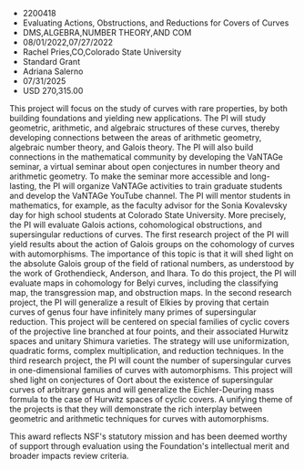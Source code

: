
* 2200418
* Evaluating Actions, Obstructions, and Reductions for Covers of Curves
* DMS,ALGEBRA,NUMBER THEORY,AND COM
* 08/01/2022,07/27/2022
* Rachel Pries,CO,Colorado State University
* Standard Grant
* Adriana Salerno
* 07/31/2025
* USD 270,315.00

This project will focus on the study of curves with rare properties, by both
building foundations and yielding new applications. The PI will study geometric,
arithmetic, and algebraic structures of these curves, thereby developing
connections between the areas of arithmetic geometry, algebraic number theory,
and Galois theory. The PI will also build connections in the mathematical
community by developing the VaNTAGe seminar, a virtual seminar about open
conjectures in number theory and arithmetic geometry. To make the seminar more
accessible and long-lasting, the PI will organize VaNTAGe activities to train
graduate students and develop the VaNTAGe YouTube channel. The PI will mentor
students in mathematics, for example, as the faculty advisor for the Sonia
Kovalevsky day for high school students at Colorado State University. More
precisely, the PI will evaluate Galois actions, cohomological obstructions, and
supersingular reductions of curves. The first research project of the PI will
yield results about the action of Galois groups on the cohomology of curves with
automorphisms. The importance of this topic is that it will shed light on the
absolute Galois group of the field of rational numbers, as understood by the
work of Grothendieck, Anderson, and Ihara. To do this project, the PI will
evaluate maps in cohomology for Belyi curves, including the classifying map, the
transgression map, and obstruction maps. In the second research project, the PI
will generalize a result of Elkies by proving that certain curves of genus four
have infinitely many primes of supersingular reduction. This project will be
centered on special families of cyclic covers of the projective line branched at
four points, and their associated Hurwitz spaces and unitary Shimura varieties.
The strategy will use uniformization, quadratic forms, complex multiplication,
and reduction techniques. In the third research project, the PI will count the
number of supersingular curves in one-dimensional families of curves with
automorphisms. This project will shed light on conjectures of Oort about the
existence of supersingular curves of arbitrary genus and will generalize the
Eichler-Deuring mass formula to the case of Hurwitz spaces of cyclic covers. A
unifying theme of the projects is that they will demonstrate the rich interplay
between geometric and arithmetic techniques for curves with automorphisms.

This award reflects NSF's statutory mission and has been deemed worthy of
support through evaluation using the Foundation's intellectual merit and broader
impacts review criteria.
